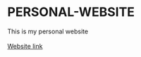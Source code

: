# PERSONAL-WEBSITE
This is my personal website </br></br>
<a href="https://akif-personal-website.streamlit.app/">Website link</a>
